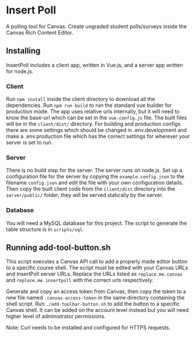# Insert Poll
A polling tool for Canvas. Create ungraded student polls/surveys inside the Canvas Rich Content Editor.

## Installing
InsertPoll includes a client app, written in Vue.js, and a server app written for node.js.

### Client
Run `npm install` inside the client directory to download all the dependencies.
Run `npm run build` to run the standard vue builder for production mode.
The app uses relative urls internally, but it will need to know the base-url which can be set in the `vue.config.js` file.
The built files will be in the `client/dist/` directory. 
For building and production configs there are some settings which should be changed in .env.development and make a .env.production file which has the correct settings for wherever your server is set to run.
### Server
There is no build step for the server. The server runs on node.js. Set up a configuration file for the server by copying the `example.config.json` to the filename `config.json` and edit the file with your own configuration details. Then copy the built client code from the `client/dist` directory into the `server/public/` folder, they will be served statically by the server.  

### Database
You will need a MySQL database for this project. The script to generate the table structure is in `scripts/sql`. 

## Running add-tool-button.sh
This script executes a Canvas API call to add a properly made editor button to a specific course shell. The script must be edited with your Canvas URLs and InsertPoll server URLs. Replace the URLs listed as `replace.me.canvas` and `replace.me.insertpoll` with the correct urls respectively.

Generate and copy an access token from Canvas, then copy the token to a new file named `.canvas-access-token` in the same directory containing the shell script. Run `./add-toolbar-button.sh` to add the button to a specific Canvas shell. It can be added on the account level instead but you will need higher level of administrator permissions. 

Note: Curl needs to be installed and configured for HTTPS requests.
